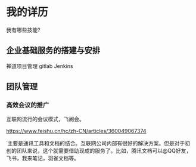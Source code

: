 我的详历
===
我有哪些技能?



## 企业基础服务的搭建与安排

禅道项目管理
gitlab
Jenkins

## 团队管理

### 高效会议的推广

互联网流行的会议模式，飞阅会。

https://www.feishu.cn/hc/zh-CN/articles/360049067374

˙主要是通讯工具和文档的结合。互联网公司内部有很好的解决方案。但是对于初创的团队来说，这个就需要借助现成的服务了。比如，腾讯文档可以@QQ好友，飞书，我来笔记，羽雀文档等。


